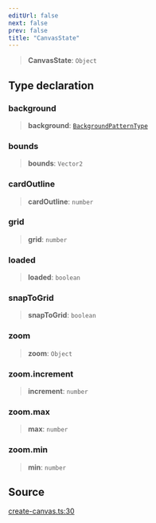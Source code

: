 ```yaml
---
editUrl: false
next: false
prev: false
title: "CanvasState"
---
```


> **CanvasState**: `Object`

## Type declaration

### background

> **background**: [`BackgroundPatternType`](BackgroundPatternType.md)

### bounds

> **bounds**: `Vector2`

### cardOutline

> **cardOutline**: `number`

### grid

> **grid**: `number`

### loaded

> **loaded**: `boolean`

### snapToGrid

> **snapToGrid**: `boolean`

### zoom

> **zoom**: `Object`

### zoom.increment

> **increment**: `number`

### zoom.max

> **max**: `number`

### zoom.min

> **min**: `number`

## Source

[create-canvas.ts:30](https://github.com/nodenogg-in/alpha-p2p/blob/537491b7f422df1359d1cfda9feedcc4a36a0605/packages/infinitykit/src/create-canvas.ts#L30)
